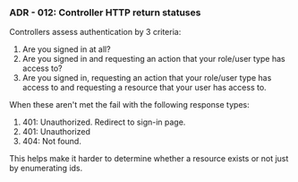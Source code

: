 ### ADR - 012: Controller HTTP return statuses

Controllers assess authentication by 3 criteria:

1. Are you signed in at all?
2. Are you signed in and requesting an action that your role/user type has access to?
3. Are you signed in, requesting an action that your role/user type has access to and requesting a resource that your user has access to.

When these aren't met the fail with the following response types:

1. 401: Unauthorized. Redirect to sign-in page.
2. 401: Unauthorized
3. 404: Not found.

This helps make it harder to determine whether a resource exists or not just by enumerating ids.
